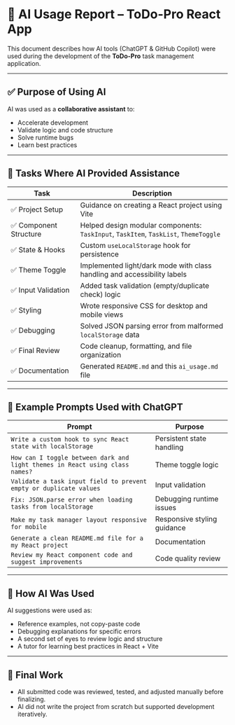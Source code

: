 # 🤖 AI Usage Report – ToDo-Pro React App

This document describes how AI tools (ChatGPT & GitHub Copilot) were used during the development of the **ToDo-Pro** task management application.

---

## ✅ Purpose of Using AI

AI was used as a **collaborative assistant** to:
- Accelerate development
- Validate logic and code structure
- Solve runtime bugs
- Learn best practices

---

## 📌 Tasks Where AI Provided Assistance

| Task | Description |
|------|-------------|
| ✅ Project Setup | Guidance on creating a React project using Vite |
| ✅ Component Structure | Helped design modular components: `TaskInput`, `TaskItem`, `TaskList`, `ThemeToggle` |
| ✅ State & Hooks | Custom `useLocalStorage` hook for persistence |
| ✅ Theme Toggle | Implemented light/dark mode with class handling and accessibility labels |
| ✅ Input Validation | Added task validation (empty/duplicate check) logic |
| ✅ Styling | Wrote responsive CSS for desktop and mobile views |
| ✅ Debugging | Solved JSON parsing error from malformed `localStorage` data |
| ✅ Final Review | Code cleanup, formatting, and file organization |
| ✅ Documentation | Generated `README.md` and this `ai_usage.md` file |

---

## 💬 Example Prompts Used with ChatGPT

| Prompt | Purpose |
|--------|---------|
| `Write a custom hook to sync React state with localStorage` | Persistent state handling |
| `How can I toggle between dark and light themes in React using class names?` | Theme toggle logic |
| `Validate a task input field to prevent empty or duplicate values` | Input validation |
| `Fix: JSON.parse error when loading tasks from localStorage` | Debugging runtime issues |
| `Make my task manager layout responsive for mobile` | Responsive styling guidance |
| `Generate a clean README.md file for a my React project` | Documentation |
| `Review my React component code and suggest improvements` | Code quality review |

---

## 🧠 How AI Was Used

AI suggestions were used as:
- Reference examples, not copy-paste code
- Debugging explanations for specific errors
- A second set of eyes to review logic and structure
- A tutor for learning best practices in React + Vite

---

## 📝 Final Work

- All submitted code was reviewed, tested, and adjusted manually before finalizing.
- AI did not write the project from scratch but supported development iteratively.


